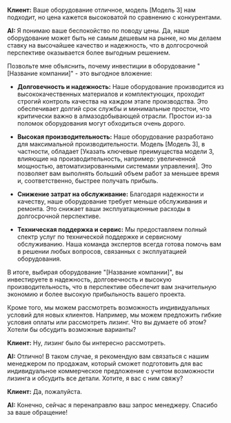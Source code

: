 **Клиент:** Ваше оборудование отличное, модель [Модель 3] нам подходит, но цена кажется высоковатой по сравнению с конкурентами.

**AI:** Я понимаю ваше беспокойство по поводу цены. Да, наше оборудование может быть не самым дешевым на рынке, но мы делаем ставку на высочайшее качество и надежность, что в долгосрочной перспективе оказывается более выгодным решением.

Позвольте мне объяснить, почему инвестиции в оборудование "[Название компании]" - это выгодное вложение:

- **Долговечность и надежность:** Наше оборудование производится из высококачественных материалов и комплектующих, проходит строгий контроль качества на каждом этапе производства. Это обеспечивает долгий срок службы и минимальные простои, что критически важно в алмазодобывающей отрасли. Простои из-за поломок оборудования могут обходиться очень дорого.

- **Высокая производительность:** Наше оборудование разработано для максимальной производительности. Модель [Модель 3], в частности, обладает [Указать ключевые преимущества модели 3, влияющие на производительность, например: увеличенной мощностью, автоматизированными системами управления]. Это позволяет вам выполнять больший объем работ за меньшее время и, соответственно, быстрее получать прибыль.

- **Снижение затрат на обслуживание:** Благодаря надежности и качеству, наше оборудование требует меньше обслуживания и ремонта. Это снижает ваши эксплуатационные расходы в долгосрочной перспективе.

- **Техническая поддержка и сервис:** Мы предоставляем полный спектр услуг по технической поддержке и сервисному обслуживанию. Наша команда экспертов всегда готова помочь вам в решении любых вопросов, связанных с эксплуатацией оборудования.

В итоге, выбирая оборудование "[Название компании]", вы инвестируете в надежность, долговечность и высокую производительность, что в перспективе обеспечит вам значительную экономию и более высокую прибыльность вашего проекта.

Кроме того, мы можем рассмотреть возможность индивидуальных условий для новых клиентов. Например, мы можем предложить гибкие условия оплаты или рассмотреть лизинг. Что вы думаете об этом? Хотели бы обсудить возможные варианты?

**Клиент:** Ну, лизинг было бы интересно рассмотреть.

**AI:** Отлично! В таком случае, я рекомендую вам связаться с нашим менеджером по продажам, который сможет подготовить для вас индивидуальное коммерческое предложение с учетом возможности лизинга и обсудить все детали. Хотите, я вас с ним свяжу?

**Клиент:** Да, пожалуйста.

**AI:** Конечно, сейчас я перенаправлю ваш запрос менеджеру. Спасибо за ваше обращение!

